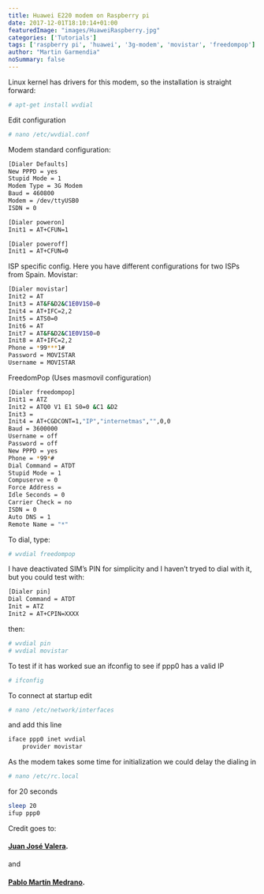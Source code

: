 ```yaml
---
title: Huawei E220 modem on Raspberry pi
date: 2017-12-01T18:10:14+01:00
featuredImage: "images/HuaweiRaspberry.jpg"
categories: ['Tutorials']
tags: ['raspberry pi', 'huawei', '3g-modem', 'movistar', 'freedompop']
author: "Martin Garmendia"
noSummary: false
---
```

Linux kernel has drivers for this modem, so the installation is straight forward:

```sh
# apt-get install wvdial
```
Edit configuration
```sh
# nano /etc/wvdial.conf
```
Modem standard configuration:
```sh
[Dialer Defaults]
New PPPD = yes
Stupid Mode = 1
Modem Type = 3G Modem
Baud = 460800
Modem = /dev/ttyUSB0
ISDN = 0

[Dialer poweron]
Init1 = AT+CFUN=1

[Dialer poweroff]
Init1 = AT+CFUN=0
```
ISP specific config. Here you have different configurations for two ISPs from Spain.
Movistar:
```sh
[Dialer movistar]
Init2 = AT
Init3 = AT&F&D2&C1E0V1S0=0
Init4 = AT+IFC=2,2
Init5 = ATS0=0
Init6 = AT
Init7 = AT&F&D2&C1E0V1S0=0
Init8 = AT+IFC=2,2
Phone = *99***1#
Password = MOVISTAR
Username = MOVISTAR
```
FreedomPop (Uses masmovil configuration)
```sh
[Dialer freedompop]
Init1 = ATZ
Init2 = ATQ0 V1 E1 S0=0 &C1 &D2
Init3 =
Init4 = AT+CGDCONT=1,"IP","internetmas","",0,0
Baud = 3600000
Username = off
Password = off
New PPPD = yes
Phone = *99*#
Dial Command = ATDT
Stupid Mode = 1
Compuserve = 0
Force Address =
Idle Seconds = 0
Carrier Check = no
ISDN = 0
Auto DNS = 1
Remote Name = "*"
```
To dial, type:
```sh
# wvdial freedompop
```
I have deactivated SIM’s PIN for simplicity and I haven’t tryed to dial with it, but you could test with:
```sh
[Dialer pin]
Dial Command = ATDT
Init = ATZ
Init2 = AT+CPIN=XXXX
```
then:
```sh
# wvdial pin
# wvdial movistar
```
To test if it has worked sue an ifconfig to see if ppp0 has a valid IP
```sh
# ifconfig
```
To connect at startup edit
```sh
# nano /etc/network/interfaces
```
and add this line
```sh
iface ppp0 inet wvdial
    provider movistar
```
As the modem takes some time for initialization we could delay the dialing in
```sh
# nano /etc/rc.local
```
for 20 seconds
```sh
sleep 20
ifup ppp0
```

Credit goes to:

#### [Juan José Valera][movistar].

and

#### [Pablo Martín Medrano][freedompop].

[movistar]: http://www.juanjosevalera.com/archivos/huawei-e220-configuracion-en-raspberry-pi/
[freedompop]: http://odkq.com/debianx060s